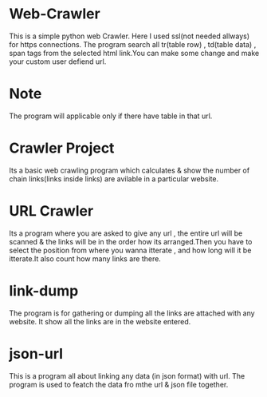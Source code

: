 # Web-Crawler
This is a simple python web Crawler. Here I used ssl(not needed allways) for https connections.
The program search all tr(table row) , td(table data) , span tags from the selected html link.You can make some change and 
make your custom user defiend url. 
# Note
 The program will applicable only if there have table in that url.
 
# Crawler Project
Its a basic web crawling program which calculates & show the number of chain links(links inside links) are avilable 
in a particular website.

# URL Crawler
Its a program where you are asked to give any url , the entire url will be scanned & the links will be in the order
how its arranged.Then you have to select the position from where you wanna itterate , and how long will it be itterate.It also count how many links are there.
 
# link-dump
The program is for gathering or dumping all the links are attached with any website. It show all the links are in the website entered.

# json-url
This is a program all about linking any data (in json format) with url. The program is used to featch the data fro mthe url & json file together.

